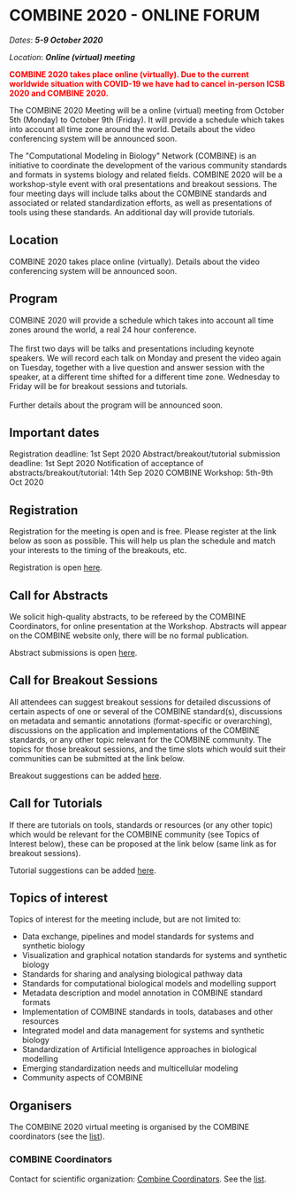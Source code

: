 # COMBINE 2020 - ONLINE FORUM

 <p><i>Dates</i>: <i><b>5-9 October 2020</b></i><br /> 
 
 <i>Location</i>: <i><b>Online (virtual) meeting</b></i><br /> </p>
 
 <p><b><font color="red">COMBINE 2020 takes place online (virtually). Due to the current worldwide situation with COVID-19 we have had to cancel 
 in-person ICSB 2020 and COMBINE 2020.</font></b> </p><p>The COMBINE 2020 Meeting will be a online (virtual) meeting from October 5th (Monday) to 
 October 9th (Friday). It will provide a schedule which takes into account all time zone around the world. Details about the video conferencing 
 system will be announced soon. <br /> </p><p>The "Computational Modeling in Biology" Network (COMBINE) is an initiative to coordinate the development 
 of the various community standards and formats in systems biology and related fields. COMBINE 2020 will be a workshop-style event with oral presentations 
 and breakout sessions. The four meeting days will include talks about the COMBINE standards and associated or related standardization efforts, as well 
 as presentations of tools using these standards. An additional day will provide tutorials. </p> 
 
## Location

 <p>COMBINE 2020 takes place online (virtually). 
 Details about the video conferencing system will be announced soon. </p> 
 
## Program

 <p>COMBINE 2020 will provide a schedule which takes into account all time zones around the world, a real 24 hour conference.<br />
 <br /> The first two days will be talks and presentations including keynote speakers. We will record each talk on Monday and present the video again on 
 Tuesday, together with a live question and answer session with the speaker, at a different time shifted for a different time zone. Wednesday to 
 Friday will be for breakout sessions and tutorials.<br /><br /> Further details about the program will be announced soon. </p> 
 
## Important dates

Registration deadline: 1st Sept 2020
Abstract/breakout/tutorial submission deadline:  1st Sept 2020
Notification of acceptance of abstracts/breakout/tutorial: 14th Sep 2020
COMBINE Workshop: 5th-9th Oct 2020 
 
## Registration

Registration for the meeting is open and is free. Please register at the link below as soon as possible. This will help us plan the schedule and match your interests to the timing of the breakouts, etc.

Registration is open [here](https://forms.gle/3Netp5WBCupeeu1H6).

## Call for Abstracts

We solicit high-quality abstracts, to be refereed by the COMBINE Coordinators, for online presentation at the Workshop. Abstracts will appear on the COMBINE website only, there will be no formal publication.

Abstract submissions is open [here](https://forms.gle/gKVEWxV6mkYuwa8VA).

## Call for Breakout Sessions

All attendees can suggest breakout sessions for detailed discussions of certain aspects of one or several of the COMBINE standard(s), discussions on metadata and semantic annotations (format-specific or overarching), discussions on the application and implementations of the COMBINE standards, or any other topic relevant for the COMBINE community. The topics for those breakout sessions, and the time slots which would suit their communities can be submitted at the link below.

Breakout suggestions can be added [here](https://forms.gle/YCN6PtN5Ws3sSFPWA).

## Call for Tutorials

If there are tutorials on tools, standards or resources (or any other topic) which would be relevant for the COMBINE community (see Topics of Interest below), these can be proposed at the link below (same link as for breakout sessions).

Tutorial suggestions can be added [here](https://forms.gle/YCN6PtN5Ws3sSFPWA).

## Topics of interest

Topics of interest for the meeting include, but are not limited to:

- Data exchange, pipelines and model standards for systems and synthetic biology
- Visualization and graphical notation standards for systems and synthetic biology
- Standards for sharing and analysing biological pathway data
- Standards for computational biological models and modelling support
- Metadata description and model annotation in COMBINE standard formats
- Implementation of COMBINE standards in tools, databases and other resources
- Integrated model and data management for systems and synthetic biology
- Standardization of Artificial Intelligence approaches in biological modelling
- Emerging standardization needs and multicellular modeling
- Community aspects of COMBINE 

## Organisers 
 
 <p>The COMBINE 2020 virtual meeting is organised by the COMBINE coordinators (see the 
 <a href="http://co.mbine.org/about" class="external text" rel="nofollow">list</a>). </p> 
 
### COMBINE Coordinators
 
 <p>Contact for scientific organization: <a class="freelinking external" href="mailto:combine-coord@googlegroups.com">Combine Coordinators</a>.
 See the <a href="http://co.mbine.org/about" class="external text" rel="nofollow">list</a>. </p> 
